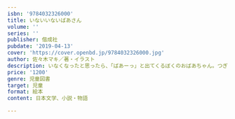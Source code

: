 ```yaml
---
isbn: '9784032326000'
title: いないいないばあさん
volume: ''
series: ''
publisher: 偕成社
pubdate: '2019-04-13'
cover: 'https://cover.openbd.jp/9784032326000.jpg'
author: 佐々木マキ／著・イラスト
description: いなくなったと思ったら、「ばあーっ」と出てくるぼくのおばあちゃん。つぎはどこから？　ポップでシュールなナンセンス絵本。
price: '1200'
genre: 児童図書
target: 児童
format: 絵本
content: 日本文学、小説・物語

---
```

